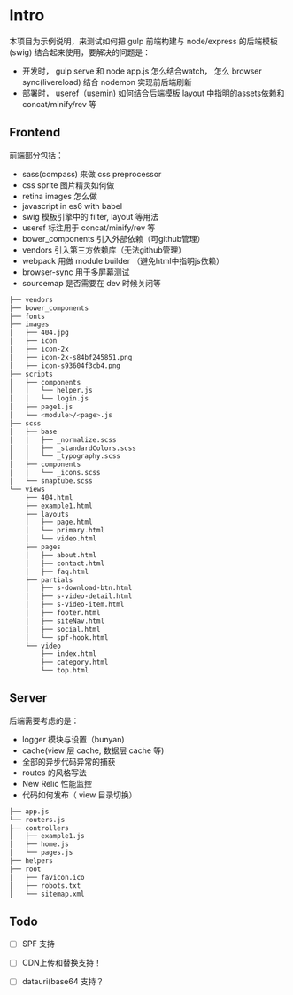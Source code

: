 
# Intro
本项目为示例说明，来测试如何把 gulp 前端构建与 node/express 的后端模板(swig) 结合起来使用，要解决的问题是：

- 开发时， gulp serve 和 node app.js 怎么结合watch， 怎么 browser sync(livereload) 结合 nodemon 实现前后端刷新
- 部署时， useref（usemin) 如何结合后端模板 layout 中指明的assets依赖和concat/minify/rev 等

## Frontend

前端部分包括：

- sass(compass) 来做 css preprocessor
- css sprite 图片精灵如何做
- retina images 怎么做
- javascript in es6 with babel
- swig 模板引擎中的 filter, layout 等用法
- useref 标注用于 concat/minify/rev 等
- bower_components 引入外部依赖（可github管理）
- vendors 引入第三方依赖库（无法github管理）
- webpack 用做 module builder （避免html中指明js依赖）
- browser-sync 用于多屏幕测试
- sourcemap 是否需要在 dev 时候关闭等

```bash
├── vendors
├── bower_components
├── fonts
├── images
│   ├── 404.jpg
│   ├── icon
│   ├── icon-2x
│   ├── icon-2x-s84bf245851.png
│   ├── icon-s93604f3cb4.png
├── scripts
│   ├── components
│   │   └── helper.js
│   │   └── login.js
│   ├── page1.js
│   └── <module>/<page>.js
├── scss
│   ├── base
│   │   ├── _normalize.scss
│   │   ├── _standardColors.scss
│   │   └── _typography.scss
│   ├── components
│   │   └── _icons.scss
│   └── snaptube.scss
└── views
    ├── 404.html
    ├── example1.html
    ├── layouts
    │   ├── page.html
    │   └── primary.html
    │   └── video.html
    ├── pages
    │   ├── about.html
    │   ├── contact.html
    │   ├── faq.html
    ├── partials
    │   ├── s-download-btn.html
    │   ├── s-video-detail.html
    │   ├── s-video-item.html
    │   ├── footer.html
    │   ├── siteNav.html
    │   ├── social.html
    │   └── spf-hook.html
    └── video
        ├── index.html
        ├── category.html
        └── top.html
```

## Server

后端需要考虑的是：

- logger 模块与设置（bunyan)
- cache(view 层 cache, 数据层 cache 等)
- 全部的异步代码异常的捕获
- routes 的风格写法
- New Relic 性能监控
- 代码如何发布（ view 目录切换）

```bash
├── app.js
└── routers.js
├── controllers
│   ├── example1.js
│   ├── home.js
│   └── pages.js
├── helpers
├── root
│   ├── favicon.ico
│   ├── robots.txt
│   └── sitemap.xml
```

## Todo

- [ ] SPF 支持
- [ ] CDN上传和替换支持！
- [ ] datauri(base64 支持？

